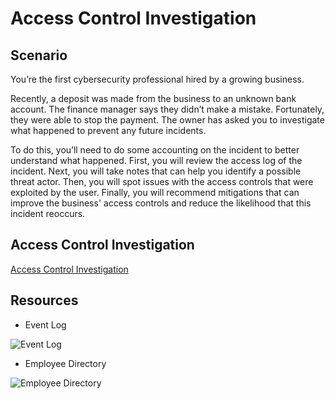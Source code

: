 # Access Control Investigation

<h2>Scenario</h2>

You’re the first cybersecurity professional hired by a growing business.

Recently, a deposit was made from the business to an unknown bank account. The finance manager says they didn’t make a mistake. Fortunately, they were able to stop the payment. The owner has asked you to investigate what happened to prevent any future incidents.

To do this, you’ll need to do some accounting on the incident to better understand what happened. First, you will review the access log of the incident. Next, you will take notes that can help you identify a possible threat actor. Then, you will spot issues with the access controls that were exploited by the user. Finally, you will recommend mitigations that can improve the business' access controls and reduce the likelihood that this incident reoccurs.

<h2>Access Control Investigation</h2>

[Access Control Investigation](https://github.com/DigitalWatchmen/Access-Control/blob/main/Access%20Controls%20Investigation.pdf)

<h2>Resources</h2>

- Event Log

![Event Log](https://github.com/DigitalWatchmen/Access-Control/assets/164795269/2a341f31-2983-4366-99df-c64755df81d0)

- Employee Directory

![Employee Directory](https://github.com/DigitalWatchmen/Access-Control/assets/164795269/81508182-f839-4cd7-a764-dcf871557fe4)
